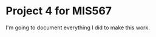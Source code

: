Project 4 for MIS567
====================

I'm going to document everything I did to make this work.
